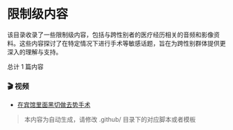# 限制级内容

该目录收录了一些限制级内容，包括与跨性别者的医疗经历相关的音频和影像资料。这些内容探讨了在特定情况下进行手术等敏感话题，旨在为跨性别群体提供更深入的理解与支持。


总计 1 篇内容



### 🎬 视频

- [在宾馆里面黑切做去势手术](在宾馆里面黑切做去势手术_page.md)

> 本内容为自动生成，请修改 .github/ 目录下的对应脚本或者模板
